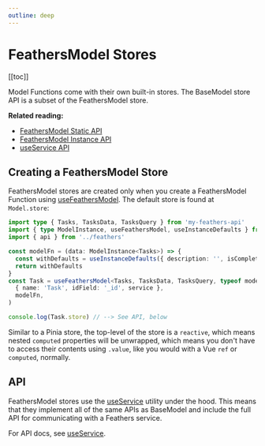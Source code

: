 ```yaml
---
outline: deep
---
```


<script setup>
import Badge from '../components/Badge.vue'
import BlockQuote from '../components/BlockQuote.vue'
</script>

# FeathersModel Stores

[[toc]]

Model Functions come with their own built-in stores. The BaseModel store API is a subset of the FeathersModel store.

**Related reading:**

- [FeathersModel Static API](/guide/use-feathers-model)
- [FeathersModel Instance API](/guide/use-feathers-model-instances)
- [useService API](/guide/use-service)

## Creating a FeathersModel Store

FeathersModel stores are created only when you create a FeathersModel Function using [useFeathersModel](/guide/use-feathers-model).
The default store is found at `Model.store`:

<!--@include: ./notification-feathers-client.md-->

```ts
import type { Tasks, TasksData, TasksQuery } from 'my-feathers-api'
import { type ModelInstance, useFeathersModel, useInstanceDefaults } from 'feathers-pinia'
import { api } from '../feathers'

const modelFn = (data: ModelInstance<Tasks>) => {
  const withDefaults = useInstanceDefaults({ description: '', isComplete: false }, data)
  return withDefaults
}
const Task = useFeathersModel<Tasks, TasksData, TasksQuery, typeof modelFn>(
  { name: 'Task', idField: '_id', service },
  modelFn,
)

console.log(Task.store) // --> See API, below
```

Similar to a Pinia store, the top-level of the store is a `reactive`, which means nested `computed` properties will be
unwrapped, which means you don't have to access their contents using `.value`, like you would with a Vue `ref` or
`computed`, normally.

## API

FeathersModel stores use the [useService](/guide/use-service) utility under the hood. This means that they implement all
of the same APIs as BaseModel and include the full API for communicating with a Feathers service.

For API docs, see [useService](/guide/use-service).
